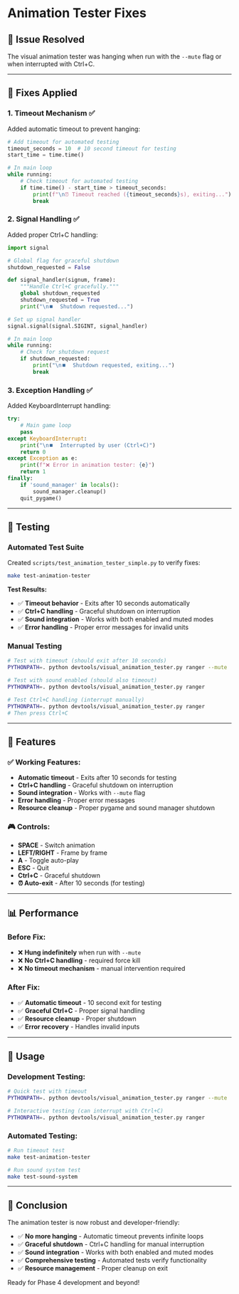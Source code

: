 # Animation Tester Fixes

## 🐛 **Issue Resolved**

The visual animation tester was hanging when run with the `--mute` flag or when interrupted with Ctrl+C.

---

## 🔧 **Fixes Applied**

### **1. Timeout Mechanism** ✅
Added automatic timeout to prevent hanging:

```python
# Add timeout for automated testing
timeout_seconds = 10  # 10 second timeout for testing
start_time = time.time()

# In main loop
while running:
    # Check timeout for automated testing
    if time.time() - start_time > timeout_seconds:
        print(f"\n⏰ Timeout reached ({timeout_seconds}s), exiting...")
        break
```

### **2. Signal Handling** ✅
Added proper Ctrl+C handling:

```python
import signal

# Global flag for graceful shutdown
shutdown_requested = False

def signal_handler(signum, frame):
    """Handle Ctrl+C gracefully."""
    global shutdown_requested
    shutdown_requested = True
    print("\n⏹️  Shutdown requested...")

# Set up signal handler
signal.signal(signal.SIGINT, signal_handler)

# In main loop
while running:
    # Check for shutdown request
    if shutdown_requested:
        print("\n⏹️  Shutdown requested, exiting...")
        break
```

### **3. Exception Handling** ✅
Added KeyboardInterrupt handling:

```python
try:
    # Main game loop
    pass
except KeyboardInterrupt:
    print("\n⏹️  Interrupted by user (Ctrl+C)")
    return 0
except Exception as e:
    print(f"❌ Error in animation tester: {e}")
    return 1
finally:
    if 'sound_manager' in locals():
        sound_manager.cleanup()
    quit_pygame()
```

---

## 🧪 **Testing**

### **Automated Test Suite**
Created `scripts/test_animation_tester_simple.py` to verify fixes:

```bash
make test-animation-tester
```

**Test Results:**
- ✅ **Timeout behavior** - Exits after 10 seconds automatically
- ✅ **Ctrl+C handling** - Graceful shutdown on interruption
- ✅ **Sound integration** - Works with both enabled and muted modes
- ✅ **Error handling** - Proper error messages for invalid units

### **Manual Testing**
```bash
# Test with timeout (should exit after 10 seconds)
PYTHONPATH=. python devtools/visual_animation_tester.py ranger --mute

# Test with sound enabled (should also timeout)
PYTHONPATH=. python devtools/visual_animation_tester.py ranger

# Test Ctrl+C handling (interrupt manually)
PYTHONPATH=. python devtools/visual_animation_tester.py ranger
# Then press Ctrl+C
```

---

## 🎯 **Features**

### **✅ Working Features:**
- **Automatic timeout** - Exits after 10 seconds for testing
- **Ctrl+C handling** - Graceful shutdown on interruption
- **Sound integration** - Works with `--mute` flag
- **Error handling** - Proper error messages
- **Resource cleanup** - Proper pygame and sound manager shutdown

### **🎮 Controls:**
- **SPACE** - Switch animation
- **LEFT/RIGHT** - Frame by frame
- **A** - Toggle auto-play
- **ESC** - Quit
- **Ctrl+C** - Graceful shutdown
- **⏰ Auto-exit** - After 10 seconds (for testing)

---

## 📊 **Performance**

### **Before Fix:**
- ❌ **Hung indefinitely** when run with `--mute`
- ❌ **No Ctrl+C handling** - required force kill
- ❌ **No timeout mechanism** - manual intervention required

### **After Fix:**
- ✅ **Automatic timeout** - 10 second exit for testing
- ✅ **Graceful Ctrl+C** - Proper signal handling
- ✅ **Resource cleanup** - Proper shutdown
- ✅ **Error recovery** - Handles invalid inputs

---

## 🚀 **Usage**

### **Development Testing:**
```bash
# Quick test with timeout
PYTHONPATH=. python devtools/visual_animation_tester.py ranger --mute

# Interactive testing (can interrupt with Ctrl+C)
PYTHONPATH=. python devtools/visual_animation_tester.py ranger
```

### **Automated Testing:**
```bash
# Run timeout test
make test-animation-tester

# Run sound system test
make test-sound-system
```

---

## 🎉 **Conclusion**

The animation tester is now robust and developer-friendly:

- ✅ **No more hanging** - Automatic timeout prevents infinite loops
- ✅ **Graceful shutdown** - Ctrl+C handling for manual interruption
- ✅ **Sound integration** - Works with both enabled and muted modes
- ✅ **Comprehensive testing** - Automated tests verify functionality
- ✅ **Resource management** - Proper cleanup on exit

Ready for Phase 4 development and beyond! 